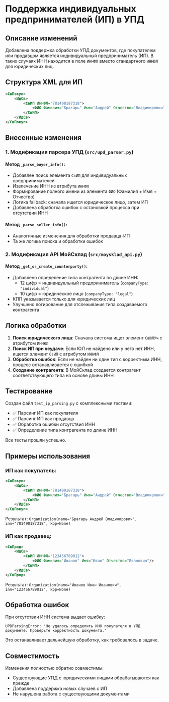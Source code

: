 # Поддержка индивидуальных предпринимателей (ИП) в УПД

## Описание изменений

Добавлена поддержка обработки УПД документов, где покупателем или продавцом является индивидуальный предприниматель (ИП). В таких случаях ИНН находится в поле `ИННФЛ` вместо стандартного `ИННЮЛ` для юридических лиц.

## Структура XML для ИП

```xml
<СвПокуп>
    <ИдСв>
        <СвИП ИННФЛ="781490187318">
            <ФИО Фамилия="Брагарь" Имя="Андрей" Отчество="Владимирович"/>
        </СвИП>
    </ИдСв>
</СвПокуп>
```

## Внесенные изменения

### 1. Модификация парсера УПД (`src/upd_parser.py`)

#### Метод `_parse_buyer_info()`:
- Добавлен поиск элемента `СвИП` для индивидуальных предпринимателей
- Извлечение ИНН из атрибута `ИННФЛ`
- Формирование полного имени из элемента `ФИО` (Фамилия + Имя + Отчество)
- Логика fallback: сначала ищется юридическое лицо, затем ИП
- Добавлена обработка ошибок с остановкой процесса при отсутствии ИНН

#### Метод `_parse_seller_info()`:
- Аналогичные изменения для обработки продавца-ИП
- Та же логика поиска и обработки ошибок

### 2. Модификация API МойСклад (`src/moysklad_api.py`)

#### Метод `_get_or_create_counterparty()`:
- Добавлено определение типа контрагента по длине ИНН:
  - 12 цифр = индивидуальный предприниматель (`companyType: "individual"`)
  - 10 цифр = юридическое лицо (`companyType: "legal"`)
- КПП указывается только для юридических лиц
- Улучшено логирование для отслеживания типа создаваемого контрагента

## Логика обработки

1. **Поиск юридического лица**: Сначала система ищет элемент `СвЮЛУч` с атрибутом `ИННЮЛ`
2. **Поиск ИП при неудаче**: Если ЮЛ не найдено или у него нет ИНН, ищется элемент `СвИП` с атрибутом `ИННФЛ`
3. **Обработка ошибок**: Если не найден ни один тип с корректным ИНН, процесс останавливается с ошибкой
4. **Создание контрагента**: В МойСклад создается контрагент соответствующего типа на основе длины ИНН

## Тестирование

Создан файл `test_ip_parsing.py` с комплексными тестами:

- ✅ Парсинг ИП как покупателя
- ✅ Парсинг ИП как продавца  
- ✅ Обработка ошибки отсутствия ИНН
- ✅ Определение типа контрагента по длине ИНН

Все тесты прошли успешно.

## Примеры использования

### ИП как покупатель:
```xml
<СвПокуп>
    <ИдСв>
        <СвИП ИННФЛ="781490187318">
            <ФИО Фамилия="Брагарь" Имя="Андрей" Отчество="Владимирович"/>
        </СвИП>
    </ИдСв>
</СвПокуп>
```

Результат: `Organization(name="Брагарь Андрей Владимирович", inn="781490187318", kpp=None)`

### ИП как продавец:
```xml
<СвПрод>
    <ИдСв>
        <СвИП ИННФЛ="123456789012">
            <ФИО Фамилия="Иванов" Имя="Иван" Отчество="Иванович"/>
        </СвИП>
    </ИдСв>
</СвПрод>
```

Результат: `Organization(name="Иванов Иван Иванович", inn="123456789012", kpp=None)`

## Обработка ошибок

При отсутствии ИНН система выдает ошибку:
```
UPDParsingError: "Не удалось определить ИНН покупателя в УПД документе. Проверьте корректность документа."
```

Это останавливает дальнейшую обработку, как требовалось в задаче.

## Совместимость

Изменения полностью обратно совместимы:
- Существующие УПД с юридическими лицами обрабатываются как прежде
- Добавлена поддержка новых случаев с ИП
- Не нарушена работа с существующими документами